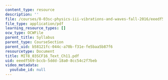 ```yaml
---
content_type: resource
description: ''
file: /courses/8-03sc-physics-iii-vibrations-and-waves-fall-2016/eeedf569bccb5ddd18a08cc54c2f7beb_MIT8_03SCF16_Text_Ch11.pdf
file_type: application/pdf
learning_resource_types: []
ocw_type: OCWFile
parent_title: Syllabus
parent_type: CourseSection
parent_uid: b58121fc-044c-a70b-f31e-fe5baa5b87f6
resourcetype: Document
title: MIT8_03SCF16_Text_Ch11.pdf
uid: eeedf569-bccb-5ddd-18a0-8cc54c2f7beb
video_metadata:
  youtube_id: null
---
```

